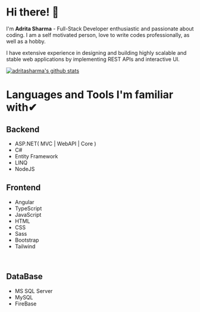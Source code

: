 # **Hi there!** 👋

I'm **Adrita Sharma** - Full-Stack Developer enthusiastic and passionate about coding. I am a self motivated person, love to write codes professionally, as well as a hobby.

I have extensive experience in designing and building highly scalable and stable web applications by implementing REST APIs and interactive UI.

[![adritasharma's github stats](https://github-readme-stats.vercel.app/api?username=adritasharma)](https://github.com/adritasharma/github-readme-stats)

# **Languages and Tools I'm familiar with**✔

## **Backend**

- ASP.NET( MVC | WebAPI | Core )
- C#
- Entity Framework
- LINQ
- NodeJS

## **Frontend**

- Angular
- TypeScript
- JavaScript
- HTML
- CSS
- Sass
- Bootstrap
- Tailwind

</br>

## **DataBase** 

- MS SQL Server
- MySQL
- FireBase

